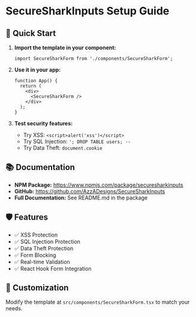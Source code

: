 # SecureSharkInputs Setup Guide

## 🚀 Quick Start

1. **Import the template in your component:**
   ```tsx
   import SecureSharkForm from './components/SecureSharkForm';
   ```

2. **Use it in your app:**
   ```tsx
   function App() {
     return (
       <div>
         <SecureSharkForm />
       </div>
     );
   }
   ```

3. **Test security features:**
   - Try XSS: `<script>alert('xss')</script>`
   - Try SQL Injection: `'; DROP TABLE users; --`
   - Try Data Theft: `document.cookie`

## 📚 Documentation

- **NPM Package:** https://www.npmjs.com/package/securesharkinputs
- **GitHub:** https://github.com/AzzADesigns/SecureSharkInputs
- **Full Documentation:** See README.md in the package

## 🛡️ Features

- ✅ XSS Protection
- ✅ SQL Injection Protection  
- ✅ Data Theft Protection
- ✅ Form Blocking
- ✅ Real-time Validation
- ✅ React Hook Form Integration

## 🎯 Customization

Modify the template at `src/components/SecureSharkForm.tsx` to match your needs.
